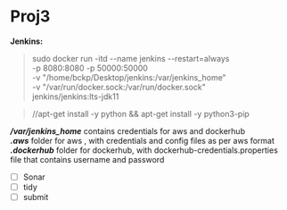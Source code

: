# Proj3

**Jenkins:** 
>sudo docker run -itd --name jenkins --restart=always \
-p 8080:8080 -p 50000:50000 \
-v "/home/bckp/Desktop/jenkins:/var/jenkins_home" \
-v "/var/run/docker.sock:/var/run/docker.sock" \
jenkins/jenkins:lts-jdk11  

>//apt-get install -y python && apt-get install -y python3-pip  


  ___/var/jenkins_home___ contains credentials for aws and dockerhub  
    ___.aws___ folder for aws , with credentials and config files as per aws format  
    ___.dockerhub___ folder for dockerhub, with dockerhub-credentials.properties file that contains username and password  

- [ ] Sonar
- [ ] tidy
- [ ] submit
